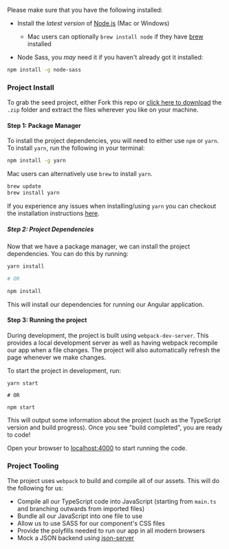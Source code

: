 Please make sure that you have the following installed:

* Install the _latest version_ of [Node.js](http://nodejs.org) (Mac or Windows)
  * Mac users can optionally `brew install node` if they have [brew](http://brew.sh) installed

* Node Sass, you _may_ need it if you haven't already got it installed:

```bash
npm install -g node-sass
```

### Project Install

To grab the seed project, either Fork this repo or [click here to download](https://github.com/UltimateAngular/angular-fundamentals-seed/archive/master.zip) the `.zip` folder and extract the files wherever you like on your machine.

#### Step 1: Package Manager

To install the project dependencies, you will need to either use `npm` or `yarn`. To install `yarn`, run the following in your terminal:

```bash
npm install -g yarn
```

Mac users can alternatively use `brew` to install `yarn`.

```bash
brew update
brew install yarn
```

If you experience any issues when installing/using `yarn` you can checkout the installation instructions [here](https://yarnpkg.com/en/docs/install).

##### Step 2: Project Dependencies

Now that we have a package manager, we can install the project dependencies. You can do this by running:

```bash
yarn install

# OR

npm install
```

This will install our dependencies for running our Angular application.

#### Step 3: Running the project

During development, the project is built using `webpack-dev-server`. This provides a local development server as well as having webpack recompile our app when a file changes. The project will also automatically refresh the page whenever we make changes.

To start the project in development, run:

```
yarn start

# OR

npm start
```

This will output some information about the project (such as the TypeScript version and build progress). Once you see "build completed", you are ready to code!

Open your browser to [localhost:4000](http://localhost:4000) to start running the code.

### Project Tooling

The project uses `webpack` to build and compile all of our assets. This will do the following for us: 

- Compile all our TypeScript code into JavaScript (starting from `main.ts` and branching outwards from imported files)
- Bundle all our JavaScript into one file to use
- Allow us to use SASS for our component's CSS files
- Provide the polyfills needed to run our app in all modern browsers
- Mock a JSON backend using [json-server](https://github.com/typicode/json-server)
